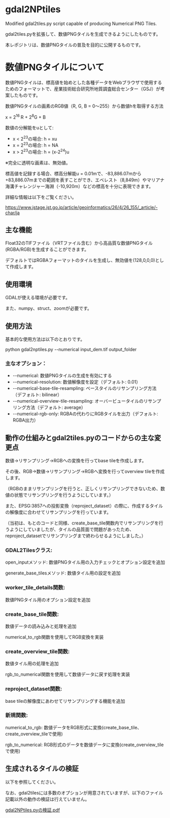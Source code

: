 # gdal2NPtiles

Modified gdal2tiles.py script capable of producing Numerical PNG Tiles.

gdal2tiles.pyを拡張して、数値PNGタイルを生成できるようにしたものです。

本レポジトリは、数値PNGタイルの普及を目的に公開するものです。

# 数値PNGタイルについて

数値PNGタイルは、標高値を始めとした各種データをWebブラウザで使用するためのフォーマットで、産業技術総合研究所地質調査総合センター（GSJ）が考案したものです。

数値PNGタイルの画素のRGB値（R, G, B = 0～255）から数値hを取得する方法

x = 2<sup>16 </sup>R + 2<sup>8</sup>G + B

数値の分解能をuとして:

- x < 2<sup>23</sup>の場合: h = xu
- x = 2<sup>23</sup>の場合: h = NA
- x > 2<sup>23</sup>の場合: h = (x-2<sup>24</sup>)u

※完全に透明な画素は、無効値。

標高値を記録する場合、標高分解能u = 0.01mで、-83,886.07mから+83,886.07mまでの範囲を表すことができ、エベレスト（8,849m）やマリアナ海溝チャレンジャー海淵（-10,920m）などの標高を十分に表現できます。

詳細な情報は以下をご覧ください。

https://www.jstage.jst.go.jp/article/geoinformatics/26/4/26_155/_article/-char/ja

## 主な機能

Float32のTIFファイル（VRTファイル含む）から高品質な数値PNGタイル(RGBA/RGB)を生成することができます。

デフォルトではRGBAフォーマットのタイルを生成し、無効値を(128,0,0,0)として作成します。

## 使用環境

GDALが使える環境が必要です。

また、numpy、struct、zoomが必要です。

## 使用方法

基本的な使用方法は以下のとおりです。

python gdal2nptiles.py --numerical input_dem.tif output_folder

### 主なオプション：

* --numerical: 数値PNGタイルの生成を有効にする
* --numerical-resolution: 数値解像度を設定（デフォルト: 0.01）
* --numerical-base-tile-resampling: ベースタイルのリサンプリング方法（デフォルト: bilinear）
* --numerical-overview-tile-resampling: オーバービュータイルのリサンプリング方法（デフォルト: average）
* --numerical-rgb-only: RGBAの代わりにRGBタイルを出力（デフォルト: RGBA出力）

## 動作の仕組みとgdal2tiles.pyのコードからの主な変更点

数値→リサンプリング→RGBへの変換を行ってbase tileを作成します。

その後、RGB→数値→リサンプリング→RGBへ変換を行ってoverview tileを作成します。

（RGBのままリサンプリングを行うと、正しくリサンプリングできないため、数値の状態でリサンプリングを行うようにしています。）

また、EPSG:3857への投影変換（reproject_dataset）の際に、作成するタイルの解像度に合わせてリサンプリングを行っています。

（当初は、もとのコードと同様、create_base_tile関数内でリサンプリングを行うようにしていましたが、タイルの品質面で問題があったため、reproject_datasetでリサンプリングまで終わらせるようにしました。）

### GDAL2Tilesクラス:

open_inputメソッド: 数値PNGタイル用の入力チェックとオプション設定を追加

generate_base_tilesメソッド: 数値タイル用の設定を追加

### worker_tile_details関数:

数値PNGタイル用のオプション設定を追加

### create_base_tile関数:

数値データの読み込みと処理を追加

numerical_to_rgb関数を使用してRGB変換を実装

### create_overview_tile関数:

数値タイル用の処理を追加

rgb_to_numerical関数を使用して数値データに戻す処理を実装

### reproject_dataset関数:

base tileの解像度にあわせてリサンプリングする機能を追加

### 新規関数:

numerical_to_rgb: 数値データをRGB形式に変換(create_base_tile、create_overview_tileで使用)

rgb_to_numerical: RGB形式のデータを数値データに変換(create_overview_tileで使用)

## 生成されるタイルの検証

以下を参照してください。

なお、gdal2tilesには多数のオプションが用意されていますが、以下のファイル記載以外の動作の検証は行えていません。

[gdal2NPtiles.pyの検証.pdf](./gdal2NPtiles.pyの検証.pdf)

